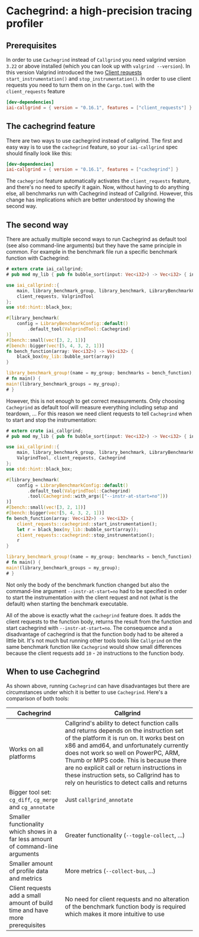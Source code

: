 # Cachegrind: a high-precision tracing profiler

## Prerequisites

In order to use `Cachegrind` instead of `Callgrind` you need valgrind version
`3.22` or above installed (which you can look up with `valgrind --version`). In
this version Valgrind introduced the two [Client requests](./client_requests.md)
`start_instrumentation()` and `stop_instrumentation()`. In order to use client
requests you need to turn them on in the `Cargo.toml` with the `client_requests`
feature

```toml
[dev-dependencies]
iai-callgrind = { version = "0.16.1", features = ["client_requests"] }
```

## The cachegrind feature

There are two ways to use cachegrind instead of callgrind. The first and easy
way is to use the `cachegrind` feature, so your `iai-callgrind` spec should
finally look like this:

```toml
[dev-dependencies]
iai-callgrind = { version = "0.16.1", features = ["cachegrind"] }
```

The `cachegrind` feature automatically activates the `client_requests` feature,
and there's no need to specify it again. Now, without having to do anything
else, all benchmarks run with Cachegrind instead of Callgrind. However, this
change has implications which are better understood by showing the second way.

## The second way

There are actually multiple second ways to run Cachegrind as default tool (see
also command-line arguments) but they have the same principle in common. For
example in the benchmark file run a specific benchmark function with Cachegrind:

```rust
# extern crate iai_callgrind;
# pub mod my_lib { pub fn bubble_sort(input: Vec<i32>) -> Vec<i32> { input } }

use iai_callgrind::{
    main, library_benchmark_group, library_benchmark, LibraryBenchmarkConfig,
    client_requests, ValgrindTool
};
use std::hint::black_box;

#[library_benchmark(
    config = LibraryBenchmarkConfig::default()
        .default_tool(ValgrindTool::Cachegrind)
)]
#[bench::small(vec![3, 2, 1])]
#[bench::bigger(vec![5, 4, 3, 2, 1])]
fn bench_function(array: Vec<i32>) -> Vec<i32> {
    black_box(my_lib::bubble_sort(array))
}

library_benchmark_group!(name = my_group; benchmarks = bench_function);
# fn main() {
main!(library_benchmark_groups = my_group);
# }
```

However, this is not enough to get correct measurements. Only choosing
`Cachegrind` as default tool will measure everything including setup and
teardown, ... For this reason we need client requests to tell `Cachegrind` when
to start and stop the instrumentation:

```rust
# extern crate iai_callgrind;
# pub mod my_lib { pub fn bubble_sort(input: Vec<i32>) -> Vec<i32> { input } }

use iai_callgrind::{
    main, library_benchmark_group, library_benchmark, LibraryBenchmarkConfig,
    ValgrindTool, client_requests, Cachegrind
};
use std::hint::black_box;

#[library_benchmark(
    config = LibraryBenchmarkConfig::default()
        .default_tool(ValgrindTool::Cachegrind)
        .tool(Cachegrind::with_args(["--instr-at-start=no"]))
)]
#[bench::small(vec![3, 2, 1])]
#[bench::bigger(vec![5, 4, 3, 2, 1])]
fn bench_function(array: Vec<i32>) -> Vec<i32> {
    client_requests::cachegrind::start_instrumentation();
    let r = black_box(my_lib::bubble_sort(array));
    client_requests::cachegrind::stop_instrumentation();
    r
}

library_benchmark_group!(name = my_group; benchmarks = bench_function);
# fn main() {
main!(library_benchmark_groups = my_group);
# }
```

Not only the body of the benchmark function changed but also the command-line
argument `--instr-at-start=no` had to be specified in order to start the
instrumentation with the client request and not (what is the default) when
starting the benchmark executable.

All of the above is exactly what the `cachegrind` feature does. It adds the
client requests to the function body, returns the result from the function and
start cachegrind with `--instr-at-start=no`. The consequence and a disadvantage
of cachegrind is that the function body had to be altered a little bit. It's not
much but running other tools tools like `Callgrind` on the same benchmark
function like `Cachegrind` would show small differences because the client
requests add `10` - `20` instructions to the function body.

## When to use Cachegrind

As shown above, running `Cachegrind` can have disadvantages but there are
circumstances under which it is better to use `Cachegrind`. Here's a comparison
of both tools:

| Cachegrind | Callgrind |
| -- | -- |
| Works on all platforms | Callgrind's ability to detect function calls and returns depends on the instruction set of the platform it is run on. It works best on x86 and amd64, and unfortunately currently does not work so well on PowerPC, ARM, Thumb or MIPS code. This is because there are no explicit call or return instructions in these instruction sets, so Callgrind has to rely on heuristics to detect calls and returns |
| Bigger tool set: `cg_diff`, `cg_merge` and `cg_annotate` | Just `callgrind_annotate` |
| Smaller functionality which shows in a far less amount of command-line arguments | Greater functionality (`--toggle-collect`, ...) |
| Smaller amount of profile data and metrics | More metrics (`--collect-bus`, ...) |
| Client requests add a small amount of build time and have more prerequisites | No need for client requests and no alteration of the benchmark function body is required which makes it more intuitive to use |
